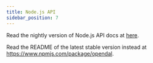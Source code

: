 ```yaml
---
title: Node.js API
sidebar_position: 7
---
```


Read the nightly version of Node.js API docs at [here](pathname:///docs/nodejs/).

Read the README of the latest stable version instead at https://www.npmjs.com/package/opendal.

